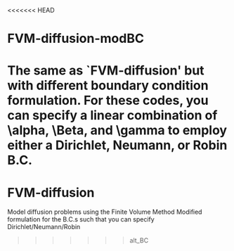 <<<<<<< HEAD
# FVM-diffusion-modBC
The same as `FVM-diffusion' but with different boundary condition formulation. For these codes, you can specify a linear
combination of \alpha, \Beta, and \gamma to employ either a Dirichlet, Neumann, or Robin B.C.
=======
# FVM-diffusion
Model diffusion problems using the Finite Volume Method
Modified formulation for the B.C.s such that you can specify Dirichlet/Neumann/Robin
>>>>>>> alt_BC
